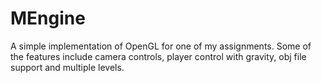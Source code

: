 # MEngine
A simple implementation of OpenGL for one of my assignments. Some of the features include camera controls, player control with gravity, obj file support and multiple levels.
